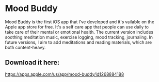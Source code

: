 # Mood Buddy

Mood Buddy is the first iOS app that I've developed and it's vailable on the Apple app store for free. It's a self care app that people can use daily to take care of their mental or emotional health. The current version includes soothing meditation music, exercise logging, mood tracking, journaling. In future versions, I aim to add meditations and reading materials, which are both content-heavy.

## Download it here: 
https://apps.apple.com/us/app/mood-buddy/id1268884188
